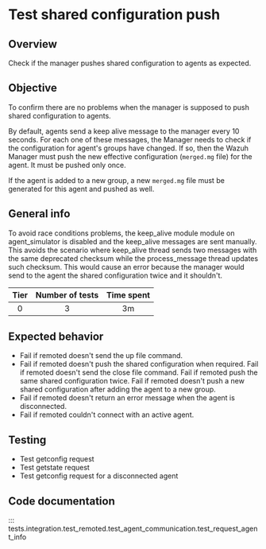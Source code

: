 # Test shared configuration push
## Overview
Check if the manager pushes shared configuration to agents as expected.

## Objective

To confirm there are no problems when the manager is supposed to push shared configuration to agents.

By default, agents send a keep alive message to the manager every 10 seconds. For each one of these messages,
the Manager needs to check if the configuration for agent's groups have changed. If so, then the Wazuh Manager 
must push the new effective configuration (`merged.mg` file) for the agent. It must be pushed only once.

If the agent is added to a new group, a new `merged.mg` file must be generated for this agent and pushed as well.

## General info

To avoid race conditions problems, the keep_alive module module on agent_simulator is disabled and the keep_alive 
messages are sent manually. This avoids the scenario where keep_alive thread sends two messages with the same
deprecated checksum while the process_message thread updates such checksum. This would cause an error because the
manager would send to the agent the shared configuration twice and it shouldn't.

|Tier | Number of tests | Time spent |
|:--:|:--:|:--:|
| 0 | 3 | 3m |

## Expected behavior
- Fail if remoted doesn't send the up file command.
- Fail if remoted doesn't push the shared configuration when required.
  Fail if remoted doesn't send the close file command.
  Fail if remoted push the same shared configuration twice.
  Fail if remoted doesn't push a new shared configuration after adding the agent to a new group.
- Fail if remoted doesn't return an error message when the agent is disconnected.
- Fail if remoted couldn't connect with an active agent.
## Testing
- Test getconfig request
- Test getstate request
- Test getconfig request for a disconnected agent

## Code documentation
::: tests.integration.test_remoted.test_agent_communication.test_request_agent_info
